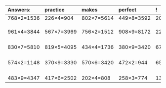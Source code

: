 | Answers: | practice | makes | perfect | ! |
| :--- | :--- | :--- | :--- | :--- |
| 768×2=1536 | 226×4=904 | 802×7=5614 | 449×8=3592 | 203×6=1218 | 
|   |   |   |   |   | 
|   |   |   |   |   | 
|   |   |   |   |   | 
| 961×4=3844 | 567×7=3969 | 756×2=1512 | 908×9=8172 | 229×3=687 | 
|   |   |   |   |   | 
|   |   |   |   |   | 
|   |   |   |   |   | 
|   |   |   |   |   | 
| 830×7=5810 | 819×5=4095 | 434×4=1736 | 380×9=3420 | 678×2=1356 | 
|   |   |   |   |   | 
|   |   |   |   |   | 
|   |   |   |   |   | 
|   |   |   |   |   | 
| 574×2=1148 | 370×9=3330 | 570×6=3420 | 472×2=944 | 652×3=1956 | 
|   |   |   |   |   | 
|   |   |   |   |   | 
|   |   |   |   |   | 
|   |   |   |   |   | 
| 483×9=4347 | 417×6=2502 | 202×4=808 | 258×3=774 | 130×9=1170 | 
